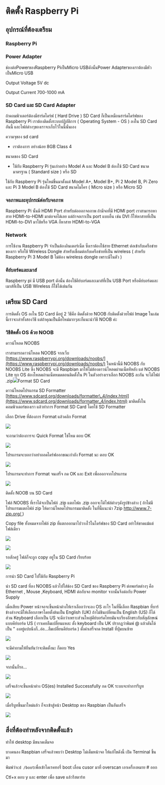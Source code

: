 # ติดตั้ง Raspberry Pi

## อุปกรณ์ที่ต้องเตรียม

### Raspberry Pi

### Power Adapter

ช่องต่อPowerของRaspberry Piเป็นMicro USBดังนั้นPower Adapterของเราต้องมีหัวเป็นMicro USB

Output Voltage 5V dc

Output Current 700-1000 mA

### SD Card และ SD Card Adapter

ถ้าคอมพิวเตอร์ต้องมีฮาร์ดไดร์ฟ \( Hard Drive \) SD Card ก็เป็นเหมือนฮาร์ดไดร์ฟของ Raspberry Pi เราต้องติดตั้งระบบปฏิบัติการ \( Operating System - OS \) ลงใน SD Card อันนี้ และไฟล์ต่างๆของเราจะเก็บไว้ในนี้นั่นเอง

ความจุของ sd card

* เราต้องการ อย่างน้อย 8GB Class 4

ขนาดของ SD Card

* ใช้กับ Raspberry Pi รุ่นเก่าอย่าง Model A และ Model B ต้องใช้ SD Card ขนาดมาตรฐาน \( Standard size \) หรือ SD

ใช้กับ Raspberry Pi รุ่นใหม่ขึ้นมาตั้งแต่ Model A+, Model B+, Pi 2 Model B, Pi Zero และ Pi 3 Model B ต้องใช้ SD Card ขนาดไมโคร \( Micro size \) หรือ Micro SD

### จอภาพและอุปกรณ์ต่อกับจอภาพ

Raspberry Pi นั้นมี HDMI Port สำหรับต่อออกจอภาพ ถ้ามีจอที่มี HDMI port เราสามารถหาสาย HDMI-to-HDMI มาต่อจอได้เลย แต่ถ้าจอเราเป็น port แบบอื่น เช่น DVI ก็ให้หาสายที่เป็น HDMI-to-DVI มาใช้หรือ VGA ก็หาสาย HDMI-to-VGA

### Network

การใช้งาน Raspberry Pi จำเป็นต้องอินเตอร์เน็ต ซึ่งเราต้องใช้สาย Ethernet ต่อเข้ากับเครือข่ายของเรา หรือใช้ Wireless Dongle สำหรับเชื่อมต่อกับเครือข่ายที่เป็น wireless \( สำหรับ Raspberry Pi 3 Model B ไม่ต้อง wireless dongle เพราะมีในตัว \)

### คีย์บอร์ดและเมาส์

Raspberry pi มี USB port ดังนั้น ต้องใช้คีย์บอร์ดและเมาส์ที่เป็น USB Port หรือคีย์บอร์ดและเมาส์ที่เป็น USB Wireless ก็ใช้ได้เช่นกัน

## เตรียม SD Card

การติดตั้ง OS ลงใน SD Card มีอยู่ 2 วิธีคือ ติดตั้งด้วย NOOB กับติดตั้งด้วยไฟล์ Image ในเล่มนี้เราจะเล่าทั้งสองวิธี แต่ถ้าคุณเป็นมือใหม่มากๆละก็แนะนำวิธี NOOB ค่ะ

### วิธีติดตั้ง OS ด้วย NOOB

ดาวน์โหลด NOOBS

เราสามารถดาวน์โหลด NOOBS จากเว็บ [https://www.raspberrypi.org/downloads/noobs/](https://www.raspberrypi.org/downloads/noobs/) ในหน้านี้มี NOOBS กับ NOOBS Lite ซึ่ง NOOBS จะมี Raspbian มาให้ไม่ต้องดาวน์โหลดผ่านเน็ตทีหลัง แต่ NOOBS Lite ทุก OS ต้องโหลดผ่านเน็ตหมดตอนติดตั้งใน Pi ในตัวอย่างเราเลือก NOOBS ละกัน จะได้ไฟล์ .zip![](/assets/nbnoobs.jpg)Format SD Card

ดาวน์โหลดโปรแกรม SD Formatter [https://www.sdcard.org/downloads/formatter\_4/index.html](https://www.sdcard.org/downloads/formatter_4/index.html) มาติดตั้งในคอมพิวเตอร์ของเรา แล้วทำการ Format SD Card โดยใช้  SD Formatter

เลือก Drive ที่ต้องการ Format แล้วคลิก Format

![](/assets/Sketch5.png)

จะถามว่าต้องการจะ Quick Format ใช่ไหม ตอบ OK

![](/assets/Sketch6.png)

โปรแกรมจะบอกว่าอย่าถอดไดร์ฟออกขณะกำลัง Format นะ ตอบ OK

![](/assets/Sketch7.png)

โปรแกรมจะทำการ Format จนเสร็จ กด OK และ Exit เพื่อออกจากโปรแกรม

![](/assets/Sketch8.png)

ติดตั้ง NOOB บน SD Card

ไฟล์ NOOBS ที่เราได้จะเป็นไฟล์ .zip แตกไฟล .zip ออกจะได้ไฟล์ต่างๆดังรูปข้างล่าง \( ถ้าไม่มีโปรแกรมแตกไฟล์ zip ให้ดาวน์โหลดโปรแกรมมาติดตั้ง ในที่นี้แนะนำ 7zip [http://www.7-zip.org/ ](http://www.7-zip.org/)\)

Copy file ทั้งหมดจากไฟล์ zip ที่แตกออกมาไปวางไว้ในไดร์ฟของ SD Card อย่าให้ขาดแม้แต่ไฟล์เดียว

![](/assets/copynoobs.jpg)

![](/assets/Sketch10.png)

รอสักครู่ ไฟล์ก็จะถูก copy อยู่ใน SD Card เรียบร้อย

![](/assets/pastefinish.jpg)

การนำ SD Card ไปใช้กับ Raspberry Pi

นำ SD card ที่ลง NOOBS แล้วไปใส่ช่อง SD Card ของ Raspberry Pi ต่อพอร์ตต่างๆ คือ Ethernet , Mouse ,Keyboard, HDMI ต่อกับจอ monitor จากนั้นจึงต่อกับ Power Supply

เมื่อเสียบ Power หน้าจอจะขึ้นหน้าต่างให้เราเลือกว่าจะลง OS อะไร ในที่นี้เลือก Raspbian ที่บาร์ข้างล่างจะมีให้เลือกภาษาโดยตั้งต้นเป็น English \(UK\) ถ้าไม่ชินเปลี่ยนเป็น English \(US\) ก็ได้ ส่วน Keyboard เลือกเป็น US จะดีกว่าเพราะส่วนใหญ่คีย์บอร์ดไทยมันจะเรียงอักขระกับสัญลักษณ์แบบคีย์บอร์ด US \( เราเคยลืมเปลี่ยนแหละ ตั้ง keyboard เป็น UK ปรากฎว่าพิมพ์ @ แล้วดันได้เป็น ” งงอยู่แปบนึงก็..อ่อ...ลืมเปลี่ยนคีย์บอร์ด \) ตั้งค่าเสร็จกด Install ที่ปุ่มบนซ้าย

![](/assets/install1.jpg)

จะมีคำถามให้ยืนยันว่าจะติดตั้งนะ ก็ตอบ Yes

![](/assets/install2.jpg)

จากนั้นก็รอ...

![](/assets/install3.jpg)

เสร็จแล้วจะขึ้นหน้าต่าง OS\(es\) Installed Successfully กด OK ระบบจะทำการรีบูท

![](/assets/install5.jpg)

เมื่อรีบูทขึ้นมาใหม่แล้ว ก็จะเข้าสู่หน้า Desktop ของ Raspbian เป็นอันเสร็จ

![](/assets/install6.jpg)

## สิ่งที่ต้องทำหลังจากติดตั้งแล้ว

ทำให้ desktop มีขนาดเต็มจอ

บางคนลง Raspbian เสร็จแล้วพบว่า Desktop ไม่เต็มหน้าจอ ให้แก้ไขดังนี้ เปิด Terminal ขึ้นมา

พิมพ์ว่า` cd /boot `เพื่อเข้าไดเรคทอรี่ boot เลื่อน cusor มาที่ overscan เอาเครื่องหมาย \# ออก 

 Ctl+x ตอบ y และ enter เพื่อ save แล้วรีสตาร์ท



